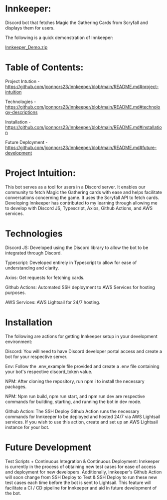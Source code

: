 # Innkeeper:

Discord bot that fetches Magic the Gathering Cards from Scryfall and displays them for users.

The following is a quick demonstration of Innkeeper: 

[Innkeeper_Demo.zip](https://github.com/jconnors23/Innkeeper/files/9371483/Innkeeper_Demo.zip)

# Table of Contents:

Project Intution - https://github.com/jconnors23/Innkeeper/blob/main/README.md#project-intuition

Technologies - https://github.com/jconnors23/Innkeeper/blob/main/README.md#technology-descriptions

Installation - https://github.com/jconnors23/Innkeeper/blob/main/README.md#installation

Future Deployment - https://github.com/jconnors23/Innkeeper/blob/main/README.md#future-development

# Project Intuition:

This bot serves as a tool for users in a Discord server. It enables our community to fetch Magic the Gathering cards with ease and helps facilitate conversations concerning the game. It uses the Scryfall API to fetch cards. Developing Innkeeper has contributed to my learning through allowing me to develop with Discord JS, Typescript, Axios, Github Actions, and AWS services.

# Technologies

Discord JS: Developed using the Discord library to allow the bot to be integrated through Discord.

Typescript: Developed entirely in Typescript to allow for ease of understanding and clarity.

Axios: Get requests for fetching cards.

Github Actions: Automated SSH deployment to AWS Services for hosting purposes.

AWS Services: AWS Lightsail for 24/7 hosting.

# Installation

The following are actions for getting Innkeeper setup in your development environment:

Discord: You will need to have Discord developer portal access and create a bot for your respective server.

Env: Follow the .env_example file provided and create a .env file containing your bot's respective discord_token value.

NPM: After cloning the repository, run npm i to install the necessary packages.

NPM: Npm run build, npm run start, and npm run dev are respective commands for building, starting, and running the bot in dev mode.

Github Action: The SSH Deploy Github Action runs the necessary commands for Innkeeper to be deployed and hosted 24/7 via AWS Lightsail services. If you wish to use this action, create and set up an AWS Lightsail instance for your bot.

# Future Development

Test Scripts + Continuous Integration & Continuous Deployment: Innkeeper is currently in the process of obtaining new test cases for ease of access and deployment for new developers. Additionally, Innkeeper's Github Action will soon change from SSH Deploy to Test & SSH Deploy to run these new test cases each time before the bot is sent to Lightsail. This feature will facilitate a CI / CD pipeline for Innkeeper and aid in future development of the bot.
